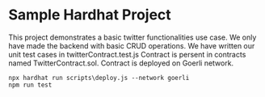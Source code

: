 # Sample Hardhat Project

This project demonstrates a basic twitter functionalities use case. 
We only have made the backend with basic CRUD operations.
We have written our unit test cases in twitterContract.test.js
Contract is persent in contracts named TwitterContract.sol.
Contract is deployed on Goerli network.



```shell
npx hardhat run scripts\deploy.js --network goerli
npm run test
```
